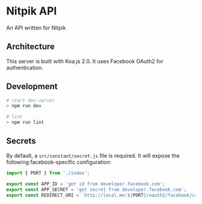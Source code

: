 # Nitpik API

An API written for Nitpik

## Architecture
This server is built with Koa.js 2.0. It uses Facebook OAuth2 for authentication.

## Development
```BASH
# start dev-server
> npm run dev

# lint
> npm run lint
```

## Secrets
By default, a `src/constant/secret.js` file is required. It will expose the following facebook-specific configuration:

```JavaScript
import { PORT } from './index';

export const APP_ID = 'get id from developer.facebook.com';
export const APP_SECRET = 'get secret from developer.facebook.com';
export const REDIRECT_URI = `http://local.me:${PORT}/oauth2/facebook/callback`;
```
